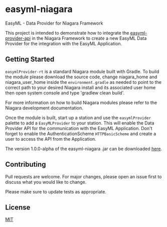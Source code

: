 # easyml-niagara
EasyML - Data Provider for Niagara Framework

This project is intended to demonstrate how to integrate the [easyml-provider-api](https://github.com/qlsolutions/easyml-provider-api) 
in the Niagara Framework to create a new EasyML Data Provider for the integration with the EasyML Application.

## Getting Started

`easymlProvider-rt` is a standard Niagara module built with Gradle. To build the module please
download the source code, change niagara_home and niagara_user_home inside the `environment.gradle`
as needed to point to the correct path to your desired Niagara install and its associated user home
then open system console and type 'gradlew clean build'.

For more information on how to build Niagara modules please refer to the Niagara development documentation.

Once the module is built, start up a station and use the `easymlProvider` palette to add
a `EasyMLProvider` to your station. This will enable the Data Provider API for the communication
with the EasyML Application. Don't forget to enable the AuthenticationScheme `HTTPBasicScheme` and
create a user to access the API from the Application.

The version 1.0.0-alpha of the easyml-niagara .jar can be downloaded [here](https://github.com/qlsolutions/easyml-niagara/releases/download/v1.0.0-alpha/easymlProvider-rt.jar).

## Contributing
Pull requests are welcome. For major changes, please open an issue first to discuss what you would like to change.

Please make sure to update tests as appropriate.

## License
[MIT](https://github.com/qlsolutions/easyml-niagara/blob/main/LICENSE)
